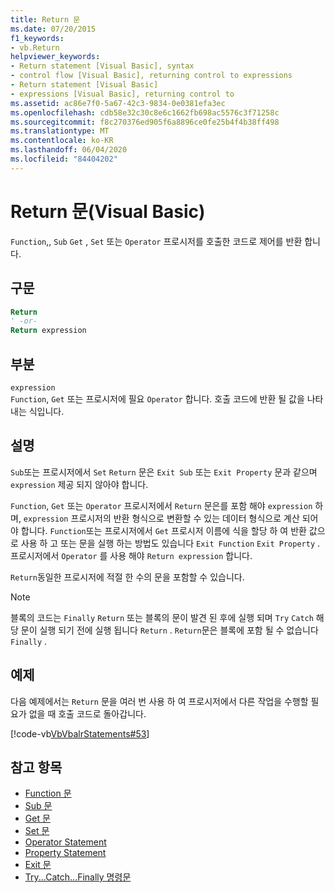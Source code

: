 ```yaml
---
title: Return 문
ms.date: 07/20/2015
f1_keywords:
- vb.Return
helpviewer_keywords:
- Return statement [Visual Basic], syntax
- control flow [Visual Basic], returning control to expressions
- Return statement [Visual Basic]
- expressions [Visual Basic], returning control to
ms.assetid: ac86e7f0-5a67-42c3-9834-0e0381efa3ec
ms.openlocfilehash: cdb58e32c30c8e6c1662fb698ac5576c3f71258c
ms.sourcegitcommit: f8c270376ed905f6a8896ce0fe25b4f4b38ff498
ms.translationtype: MT
ms.contentlocale: ko-KR
ms.lasthandoff: 06/04/2020
ms.locfileid: "84404202"
---
```

# <a name="return-statement-visual-basic"></a>Return 문(Visual Basic)
`Function`,, `Sub` `Get` , `Set` 또는 `Operator` 프로시저를 호출한 코드로 제어를 반환 합니다.  
  
## <a name="syntax"></a>구문  
  
```vb  
Return  
' -or-  
Return expression  
```  
  
## <a name="part"></a>부분  
 `expression`  
 `Function`, `Get` 또는 프로시저에 필요 `Operator` 합니다. 호출 코드에 반환 될 값을 나타내는 식입니다.  
  
## <a name="remarks"></a>설명  
 `Sub`또는 프로시저에서 `Set` `Return` 문은 `Exit Sub` 또는 `Exit Property` 문과 같으며 `expression` 제공 되지 않아야 합니다.  
  
 `Function`, `Get` 또는 `Operator` 프로시저에서 `Return` 문은를 포함 해야 `expression` 하며, `expression` 프로시저의 반환 형식으로 변환할 수 있는 데이터 형식으로 계산 되어야 합니다. `Function`또는 프로시저에서 `Get` 프로시저 이름에 식을 할당 하 여 반환 값으로 사용 하 고 또는 문을 실행 하는 방법도 있습니다 `Exit Function` `Exit Property` . 프로시저에서 `Operator` 를 사용 해야 `Return expression` 합니다.  
  
 `Return`동일한 프로시저에 적절 한 수의 문을 포함할 수 있습니다.  
  
> [!NOTE]
> 블록의 코드는 `Finally` `Return` 또는 블록의 문이 발견 된 후에 실행 되며 `Try` `Catch` 해당 문이 실행 되기 전에 실행 됩니다 `Return` . `Return`문은 블록에 포함 될 수 없습니다 `Finally` .  
  
## <a name="example"></a>예제  
 다음 예제에서는 `Return` 문을 여러 번 사용 하 여 프로시저에서 다른 작업을 수행할 필요가 없을 때 호출 코드로 돌아갑니다.  
  
 [!code-vb[VbVbalrStatements#53](~/samples/snippets/visualbasic/VS_Snippets_VBCSharp/VbVbalrStatements/VB/Class1.vb#53)]  
  
## <a name="see-also"></a>참고 항목

- [Function 문](function-statement.md)
- [Sub 문](sub-statement.md)
- [Get 문](get-statement.md)
- [Set 문](set-statement.md)
- [Operator Statement](operator-statement.md)
- [Property Statement](property-statement.md)
- [Exit 문](exit-statement.md)
- [Try...Catch...Finally 명령문](try-catch-finally-statement.md)
